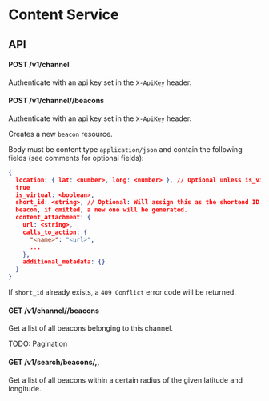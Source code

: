 # Content Service

## API

#### POST /v1/channel

Authenticate with an api key set in the `X-ApiKey` header.

#### POST /v1/channel/<name>/beacons

Authenticate with an api key set in the `X-ApiKey` header.

Creates a new `beacon` resource.

Body must be content type `application/json` and contain the following fields
(see comments for optional fields):

```JSON
{
  location: { lat: <number>, long: <number> }, // Optional unless is_virtual is
  true
  is_virtual: <boolean>,
  short_id: <string>, // Optional: Will assign this as the shortend ID for this
  beacon, if omitted, a new one will be generated.
  content_attachment: {
    url: <string>,
    calls_to_action: {
      "<name>": "<url>",
      ...
    },
    additional_metadata: {}
  }
}
```

If `short_id` already exists, a `409 Conflict` error code will be returned.

#### GET /v1/channel/<name>/beacons

Get a list of all beacons belonging to this channel.

TODO: Pagination

#### GET /v1/search/beacons/<latitude>,<longitude>,<radius>

Get a list of all beacons within a certain radius of the given latitude and
longitude.

